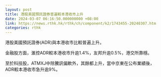 ```yaml
---
layout: post
title: 港股美國預託證券普遍較本港收市上升
date: 2024-03-07 06:16:50.000000000 +08:00
link: https://news.rthk.hk/rthk/ch/component/k2/1743455-20240307.htm
categories: rthk
---
```


港股美國預託證券(ADR)與本港收市比較普遍上升。

金融股方面，滙控ADR較本港收市升逾1.4%，友邦升逾0.5%，港交所靠穩。

至於科技股，ATMXJ中除騰訊偏軟外，其餘都上升，當中京東在公布業績後，ADR較本港收市急升逾9%。
